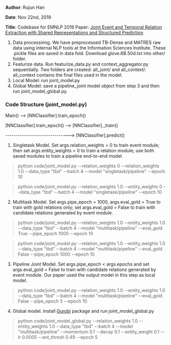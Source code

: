 **Author**: Rujun Han

**Date**: Nov 22nd, 2019

**Title**: Codebase for EMNLP 2019 Paper: [Joint Event and Temporal Relation Extraction with Shared Representations and Structured Prediction](https://www.aclweb.org/anthology/D19-1041.pdf) 

1. Data processinng. We have preprocessed TB-Dense and MATRES raw data using internal NLP tools at the Information Sciences Institute. These .pickle files are saved in data fold. Download glove.6B.50d.txt into other/ folder.
2. Featurize data. Run featurize_data.py and context_aggregator.py sequentially. Two folders are created: all_joint/ and all_context/. all_context contains the final files used in the model.
3. Local Model: run joint_model.py
4. Global Model: save a pipeline_joint model object from step 3 and then run joint_model_global.py.


### Code Structure (joint_model.py)

Main() --> [NNClassifier].train_epoch()

[NNClassifier].train_epoch() --> [NNClassifier]._train()

-------------------------------> [NNClassifier].predict()


1. Singletask Model. Set args.relation_weights = 0 to train event module; then set args.entity_weights = 0 to train a relation module; use both saved modules to train a pipeline end-to-end model.
> python code/joint_model.py --relation_weights 0 --relation_weights 1.0 --data_type "tbd" --batch 4 --model "singletask/pipeline" --epoch 10

> python code/joint_model.py --relation_weights 1.0 --entity_weights 0 --data_type "tbd" --batch 4 --model "singletask/pipeline" --epoch 10
2. Multitask Model. Set args.pipe_epoch = 1000,  args.eval_gold = True to train with gold relations only; set args.eval_gold = False to train with candidate relations generated by event module.
> python code/joint_model.py --relation_weights 1.0 --entity_weights 1.0 --data_type "tbd" --batch 4 --model "multitask/pipeline" --eval_gold True --pipe_epoch 1000 --epoch 10

> python code/joint_model.py --relation_weights 1.0 --entity_weights 1.0 --data_type "tbd" --batch 4 --model "multitask/pipeline" --eval_gold False --pipe_epoch 1000 --epoch 10
3. Pipeline Joint Model. Set args.pipe_epoch < args.epochs and set args.eval_gold = False to train with candidate relations generated by event module. Our paper used the output model in this step as local model.
> python code/joint_model.py --relation_weights 1.0 --entity_weights 1.0 --data_type "tbd" --batch 4 --model "multitask/pipeline" --eval_gold False --pipe_epoch 5 --epoch 10
4. Global model. Install [Gurobi](https://www.gurobi.com/documentation/) package and run joint_model_global.py
> python code/joint_model_global.py --relation_weights 1.0 --entity_weights 1.0 --data_type "tbd" --batch 4 --model "multitask/pipeline" --momentum 0.1 --decay 0.1 --entity_weight 0.1 --lr 0.0005 --ent_thresh 0.49 --epoch 5